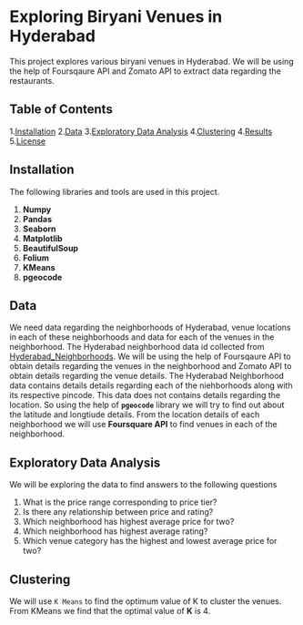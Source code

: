 # Exploring Biryani Venues in Hyderabad
This project explores various biryani venues in Hyderabad. We will be using the help of Foursqaure API and Zomato API to extract data regarding the restaurants.

## Table of Contents
1.[Installation](#installation)
2.[Data](#data)
3.[Exploratory Data Analysis](#exploratorydataanalysis)
4.[Clustering](#clustering)
4.[Results](#results)
5.[License](#license)

## Installation
The following libraries and tools are used in this project.
1. **Numpy**
2. **Pandas**
3. **Seaborn**
4. **Matplotlib**
5. **BeautifulSoup**
6. **Folium**
7. **KMeans**
8. **pgeocode**

## Data
We need data regarding the neighborhoods of Hyderabad, venue locations in each of these neighborhoods and data for each of the venues in the neighborhood.
The Hyderabad neighborhood data id collected from [Hyderabad_Neighborhoods](https://finkode.com/ap/hyderabad.html). We will be using the help of Foursqaure API to obtain details regarding the venues in the neighborhood and Zomato API to obtain details regarding the venue details.
The Hyderabad Neighborhood data contains details details regarding each of the niehborhoods along with its respective pincode. This data does not contains details regarding the location. So using the help of **`pgeocode`** library we will try to find out about the latitude and longtiude details. 
From the location details of each neighborhood we will use **Foursquare API** to find venues in each of the neighborhood. 

## Exploratory Data Analysis

We will be exploring the data to find answers to the following questions
1. What is the price range corresponding to price tier?
2. Is there any relationship between price and rating?
3. Which neighborhood has highest average price for two?
4. Which neighborhood has highest average rating?
5. Which venue category has the highest and lowest average price for two?

## Clustering
We will use `K Means` to find the optimum value of K to cluster the venues. 
From KMeans we find that the optimal value of **K** is 4. 
 

